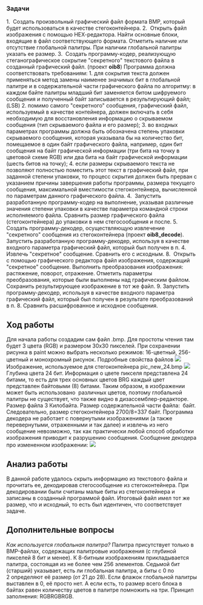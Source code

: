 ### **Задачи**
1.  Создать произвольный графический файл формата ВМР, который будет использоваться в качестве стегоконтейнера. 
2.  Открыть файл изображения с помощью НЕХ-редактора. Найти основные блоки, входящие в файл соответствующего формата. Отметить наличие или отсутствие глобальной палитры. При наличии глобальной палитры указать ее размер.
3.  Создать программу-кодер, реализующую стеганографическое сокрытие "секретного" текстового файла в созданный графический файл. (проект **oib8**) Программа должна соответствовать требованиям:
	1. для сокрытия текста должен применяться метод замены наименее значимых бит в глобальной палитре и в содержательной части графического файла по алгоритму: в каждом байте палитры младший бит заменяется битом шифруемого сообщения и полученный байт записывается в результирующий файл; (LSB)
	2. помимо самого "секретного" сообщения, графический файл, используемый в качестве контейнера, должен включать в себя необходимую для восстановления информацию о скрываемом сообщения (тип скрываемого файла и его размер);
	3. во входных параметрах программы должна быть обозначена степень упаковки скрываемого сообщения, которая указывала бы на количество бит, помещаемое в один байт графического файла, например, один бит сообщения на байт графической информации (три бита на точку в цветовой схеме RGB) или два бита на байт графической информации (шесть битов на точку);
	4. если размеры скрываемого текста не позволяют полностью поместить этот текст в графический файл, при заданной степени упаковки, то процесс скрытия должен быть прерван с указанием причины завершения работы программы, размера текущего сообщения, максимальной вместимости стегоконтейнера, вычисленной по параметрам данного графического файла. 
4.  Запустить разработанную программу-кодер на выполнение, указывая различные значения степени упаковки в качестве параметра командной строки исполняемого файла. Сравнить размер графического файла (стегоконтейнера) до упаковки в нем стегосообщения и после. 
5.  Создать программу-декодер, осуществляющую извлечение "секретного" сообщения из стегоконтейнера (проект **oib8_decode**). Запустить разработанную программу-декодер, используя в качестве входного параметра графический файл, который был получен в п. 4. Извлечь "секретное" сообщение. Сравнить его с исходным.
8.  Открыть с помощью графического редактора файл изображения, содержащий "секретное" сообщение. Выполнить преобразования изображения: растяжение, поворот, отражение. Отметить параметры преобразования, которые были выполнены над графическим файлом. Сохранить результирующее изображение в тот же файл.
9. Запустить программу-декодер, используя в качестве входного параметра графический файл, который был получен в результате преобразований в п. 8. Сравнить расшифрованное и исходное сообщения.

## Ход работы
Для начала работы создадим сам файл .bmp. Для простоты чтения там будет 3 цвета (RGB) и размером 30х30 пикселей. При сохранении рисунка в paint можно выбрать несколько режимов: 16-цветный, 256-цветный и монохромный рисунок.
Подробные свойства файлов
![](../../Pasted%20image%2020250617181712.png)
Изображение, используемое для стегоконтейнера pic_new_24.bmp
![](../../Pasted%20image%2020250617181846.png)
Глубина цвета 24 бит. Информация о цвете пикселя представлена ​​24 битами, то есть для трех основных цветов BRG каждый цвет представлен байтовыми (8) битами. Таким образом, в изображении может быть использовано  различных цветов, поэтому глобальной палитры не существует, что также видно в дизассемблер-редакторе. Размер файла 3 Килобайта. Размер содержательной части файла:  байт. Следовательно, размер стегоконтейнера 2700/8=337 байт.
Программа декодера не работает с повернутыми изображениями (а также перевернутыми, отраженными и так далее) и извлечь из него сообщение невозможно, так как практически любой способ обработки изображения приводит к разрушению сообщения.
Сообщение декодера про измененном изображении:
![](../../Pasted%20image%2020250617181954.png)
## Анализ работы
В данной работе удалось скрыть информацию из текстового файла и прочитать ее, декодировав стегосообщение из стегоконтейнера. При декодировании были считаны малые биты из стегоконтейнера и записаны в созданный программой файл. Итоговый файл имел тот же размер, что и исходный, то есть был идентичен, что соответствует задаче.

## Дополнительные вопросы
_Как используется глобальная палитра?_
Палитра присутствует только в BMP-файлах, содержащих палитровые изображения (с глубиной пикселей 8 бит и менее). К 8-битным изображениям прикладывается палитра, состоящая из не более чем 256 элементов. Седьмой бит (старший) указывает, есть ли глобальная палитра, а биты с 0 по 2 определяют её размер (от 21 до 28). Если флажок глобальной палитры выставлен в 0, её просто нет. А если есть, то размер всего блока в байтах равен количеству цветов в палитре помножить на три. Принцип заполнения: RGBRGBRGB.